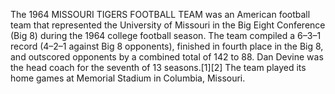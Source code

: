 The 1964 MISSOURI TIGERS FOOTBALL TEAM was an American football team that represented the University of Missouri in the Big Eight Conference (Big 8) during the 1964 college football season. The team compiled a 6–3–1 record (4–2–1 against Big 8 opponents), finished in fourth place in the Big 8, and outscored opponents by a combined total of 142 to 88. Dan Devine was the head coach for the seventh of 13 seasons.[1][2] The team played its home games at Memorial Stadium in Columbia, Missouri.
